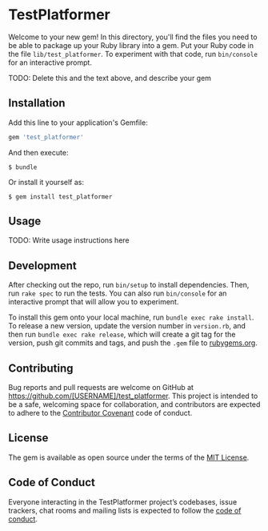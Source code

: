 # TestPlatformer

Welcome to your new gem! In this directory, you'll find the files you need to be able to package up your Ruby library into a gem. Put your Ruby code in the file `lib/test_platformer`. To experiment with that code, run `bin/console` for an interactive prompt.

TODO: Delete this and the text above, and describe your gem

## Installation

Add this line to your application's Gemfile:

```ruby
gem 'test_platformer'
```

And then execute:

    $ bundle

Or install it yourself as:

    $ gem install test_platformer

## Usage

TODO: Write usage instructions here

## Development

After checking out the repo, run `bin/setup` to install dependencies. Then, run `rake spec` to run the tests. You can also run `bin/console` for an interactive prompt that will allow you to experiment.

To install this gem onto your local machine, run `bundle exec rake install`. To release a new version, update the version number in `version.rb`, and then run `bundle exec rake release`, which will create a git tag for the version, push git commits and tags, and push the `.gem` file to [rubygems.org](https://rubygems.org).

## Contributing

Bug reports and pull requests are welcome on GitHub at https://github.com/[USERNAME]/test_platformer. This project is intended to be a safe, welcoming space for collaboration, and contributors are expected to adhere to the [Contributor Covenant](http://contributor-covenant.org) code of conduct.

## License

The gem is available as open source under the terms of the [MIT License](https://opensource.org/licenses/MIT).

## Code of Conduct

Everyone interacting in the TestPlatformer project’s codebases, issue trackers, chat rooms and mailing lists is expected to follow the [code of conduct](https://github.com/[USERNAME]/test_platformer/blob/master/CODE_OF_CONDUCT.md).
